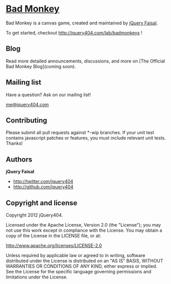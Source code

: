 [Bad Monkey](http://jquery404.com/lab/badmonkey) 
=================

Bad Monkey is a canvas game, created and maintained by [jQuery Faisal](http://jquery404.com/about).

To get started, checkout http://jquery404.com/lab/badmonkeys !


Blog
----

Read more detailed announcements, discussions, and more on [The Official Bad Monkey Blog](coming soon).



Mailing list
------------

Have a question? Ask on our mailing list!

me@jquery404.com


Contributing
------------

Please submit all pull requests against *-wip branches. If your unit test contains javascript patches or features, you must include relevant unit tests. Thanks!



Authors
-------

**jQuery Faisal**

+ http://twitter.com/jquery404
+ http://github.com/jquery404


Copyright and license
---------------------

Copyright 2012 jQuery404.

Licensed under the Apache License, Version 2.0 (the "License");
you may not use this work except in compliance with the License.
You may obtain a copy of the License in the LICENSE file, or at:

   http://www.apache.org/licenses/LICENSE-2.0

Unless required by applicable law or agreed to in writing, software
distributed under the License is distributed on an "AS IS" BASIS,
WITHOUT WARRANTIES OR CONDITIONS OF ANY KIND, either express or implied.
See the License for the specific language governing permissions and
limitations under the License.
